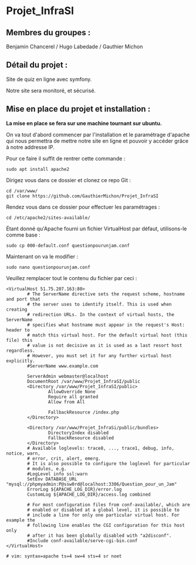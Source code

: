 # Projet_InfraSI

## Membres du groupes : 

Benjamin Chancerel / Hugo Labedade / Gauthier Michon


## Détail du projet :

Site de quiz en ligne avec symfony.

Notre site sera monitoré, et sécurisé.

## Mise en place du projet et installation :

<b>La mise en place se fera sur une machine tournant sur ubuntu.</b>

On va tout d'abord commencer par l'installation et le paramétrage d'apache qui nous permettra de mettre notre site en ligne et pouvoir y accéder grâce à notre addresse IP.

Pour ce faire il suffit de rentrer cette commande :
```
sudo apt install apache2
```

Dirigez vous dans ce dossier et clonez ce repo Git :
```
cd /var/www/
git clone https://github.com/GauthierMichon/Projet_InfraSI
```

Rendez vous dans ce dossier pour effectuer les paramétrages :
```
cd /etc/apache2/sites-available/
```

Étant donné qu'Apache fourni un fichier VirtualHost par défaut, utilisons-le comme base :
```
sudo cp 000-default.conf questionpourunjam.conf
```

Maintenant on va le modifier :
```
sudo nano questionpourunjam.conf
```

Veuillez remplacer tout le contenu du fichier par ceci :
```
<VirtualHost 51.75.207.163:80>
        # The ServerName directive sets the request scheme, hostname and port that
        # the server uses to identify itself. This is used when creating
        # redirection URLs. In the context of virtual hosts, the ServerName
        # specifies what hostname must appear in the request's Host: header to
        # match this virtual host. For the default virtual host (this file) this
        # value is not decisive as it is used as a last resort host regardless.
        # However, you must set it for any further virtual host explicitly.
        #ServerName www.example.com

        ServerAdmin webmaster@localhost
        DocumentRoot /var/www/Projet_InfraSI/public
        <Directory /var/www/Projet_InfraSI/public>
                AllowOverride None
                Require all granted
                Allow from All

                FallbackResource /index.php
        </Directory>

        <Directory /var/www/Projet_InfraSi/public/bundles>
                DirectoryIndex disabled
                FallbackResource disabled
        </Directory>
        # Available loglevels: trace8, ..., trace1, debug, info, notice, warn,
        # error, crit, alert, emerg.
        # It is also possible to configure the loglevel for particular
        # modules, e.g.
        #LogLevel info ssl:warn
        SetEnv DATABASE_URL "mysql://phpmyadmin:P@ssw0rd@localhost:3306/Question_pour_un_Jam"
        ErrorLog ${APACHE_LOG_DIR}/error.log
        CustomLog ${APACHE_LOG_DIR}/access.log combined

        # For most configuration files from conf-available/, which are
        # enabled or disabled at a global level, it is possible to
        # include a line for only one particular virtual host. For example the
        # following line enables the CGI configuration for this host only
        # after it has been globally disabled with "a2disconf".
        #Include conf-available/serve-cgi-bin.conf
</VirtualHost>

# vim: syntax=apache ts=4 sw=4 sts=4 sr noet
```
